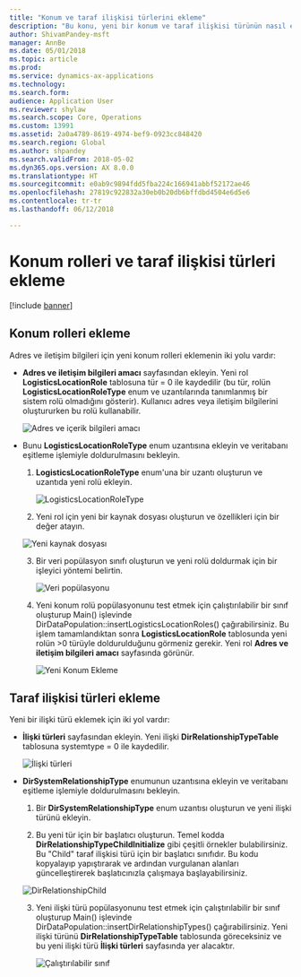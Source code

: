```yaml
---
title: "Konum ve taraf ilişkisi türlerini ekleme"
description: "Bu konu, yeni bir konum ve taraf ilişkisi türünün nasıl ekleneceğini açıklamaktadır."
author: ShivamPandey-msft
manager: AnnBe
ms.date: 05/01/2018
ms.topic: article
ms.prod: 
ms.service: dynamics-ax-applications
ms.technology: 
ms.search.form: 
audience: Application User
ms.reviewer: shylaw
ms.search.scope: Core, Operations
ms.custom: 13991
ms.assetid: 2a0a4789-8619-4974-bef9-0923cc848420
ms.search.region: Global
ms.author: shpandey
ms.search.validFrom: 2018-05-02
ms.dyn365.ops.version: AX 8.0.0
ms.translationtype: HT
ms.sourcegitcommit: e0ab9c9894fdd5fba224c166941abbf52172ae46
ms.openlocfilehash: 27819c922832a30eb0b20db6bffdbd4504e6d5e6
ms.contentlocale: tr-tr
ms.lasthandoff: 06/12/2018

---
```


# <a name="add-location-roles-and-party-relationship-types"></a>Konum rolleri ve taraf ilişkisi türleri ekleme 

[!include [banner](../includes/banner.md)]

## <a name="add-location-roles"></a>Konum rolleri ekleme

Adres ve iletişim bilgileri için yeni konum rolleri eklemenin iki yolu vardır:

-  **Adres ve iletişim bilgileri amacı** sayfasından ekleyin. Yeni rol **LogisticsLocationRole** tablosuna tür = 0 ile kaydedilir (bu tür, rolün **LogisticsLocationRoleType** enum ve uzantılarında tanımlanmış bir sistem rolü olmadığını gösterir). Kullanıcı adres veya iletişim bilgilerini oluştururken bu rolü kullanabilir.

    ![Adres ve içerik bilgileri amacı](media/Address-Contact.PNG)

-  Bunu **LogisticsLocationRoleType** enum uzantısına ekleyin ve veritabanı eşitleme işlemiyle doldurulmasını bekleyin.

    1.  **LogisticsLocationRoleType** enum'una bir uzantı oluşturun ve uzantıda yeni rolü ekleyin. 
  
        ![LogisticsLocationRoleType](media/Logistics.PNG)

    2. Yeni rol için yeni bir kaynak dosyası oluşturun ve özellikleri için bir değer atayın.
     
     ![Yeni kaynak dosyası](media/Resource.PNG)
        
    3.  Bir veri popülasyon sınıfı oluşturun ve yeni rolü doldurmak için bir işleyici yöntemi belirtin. 

        ![Veri popülasyonu](media/Dirdata.PNG)

    4.  Yeni konum rolü popülasyonunu test etmek için çalıştırılabilir bir sınıf oluşturup Main() işlevinde DirDataPopulation::insertLogisticsLocationRoles() çağırabilirsiniz. Bu işlem tamamlandıktan sonra **LogisticsLocationRole** tablosunda yeni rolün \>0 türüyle doldurulduğunu görmeniz gerekir. Yeni rol **Adres ve iletişim bilgileri amacı** sayfasında görünür.

        ![Yeni Konum Ekleme](media/InsertNewLocation.PNG)

## <a name="add-party-relationship-types"></a>Taraf ilişkisi türleri ekleme 

Yeni bir ilişki türü eklemek için iki yol vardır:

-   **İlişki türleri** sayfasından ekleyin. Yeni ilişki **DirRelationshipTypeTable** tablosuna systemtype = 0 ile kaydedilir.

    ![İlişki türleri](media/Relationship.PNG)

-  **DirSystemRelationshipType** enumunun uzantısına ekleyin ve veritabanı eşitleme işlemiyle doldurulmasını bekleyin.

    1.  Bir **DirSystemRelationshipType** enum uzantısı oluşturun ve yeni ilişki türünü ekleyin.

    2. Bu yeni tür için bir başlatıcı oluşturun. Temel kodda **DirRelationshipTypeChildInitialize** gibi çeşitli örnekler bulabilirsiniz. Bu "Child" taraf ilişkisi türü için bir başlatıcı sınıfıdır. Bu kodu kopyalayıp yapıştırarak ve ardından vurgulanan alanları güncelleştirerek başlatıcınızla çalışmaya başlayabilirsiniz.
    
    ![DirRelationshipChild](media/DirRelationship.PNG)

    3.  Yeni ilişki türü popülasyonunu test etmek için çalıştırılabilir bir sınıf oluşturup Main() işlevinde DirDataPopulation::insertDirRelationshipTypes() çağırabilirsiniz. Yeni ilişki türünü **DirRelationshipTypeTable** tablosunda göreceksiniz ve bu yeni ilişki türü **İlişki türleri** sayfasında yer alacaktır.

        ![Çalıştırılabilir sınıf](media/Runnable.PNG)

